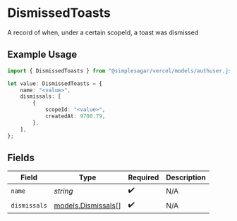 # DismissedToasts

A record of when, under a certain scopeId, a toast was dismissed

## Example Usage

```typescript
import { DismissedToasts } from "@simplesagar/vercel/models/authuser.js";

let value: DismissedToasts = {
    name: "<value>",
    dismissals: [
        {
            scopeId: "<value>",
            createdAt: 9700.79,
        },
    ],
};
```

## Fields

| Field                                          | Type                                           | Required                                       | Description                                    |
| ---------------------------------------------- | ---------------------------------------------- | ---------------------------------------------- | ---------------------------------------------- |
| `name`                                         | *string*                                       | :heavy_check_mark:                             | N/A                                            |
| `dismissals`                                   | [models.Dismissals](../models/dismissals.md)[] | :heavy_check_mark:                             | N/A                                            |
